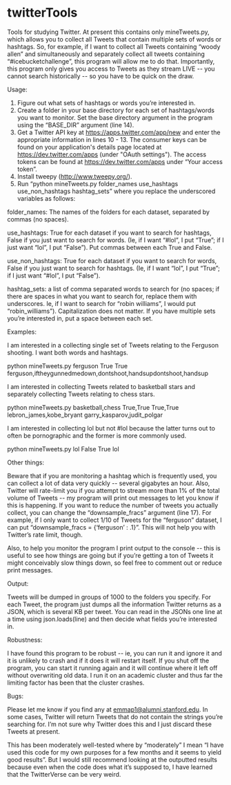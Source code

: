 twitterTools
============

Tools for studying Twitter. At present this contains only mineTweets.py, which allows you to collect all Tweets that contain multiple sets of words or hashtags. So, for example, if I want to collect all Tweets containing “woody allen” and simultaneously and separately collect all tweets containing “#icebucketchallenge”, this program will allow me to do that. Importantly, this program only gives you access to Tweets as they stream LIVE -- you cannot search historically -- so you have to be quick on the draw.  

Usage: 

1. Figure out what sets of hashtags or words you’re interested in. 
2. Create a folder in your base directory for each set of hashtags/words you want to monitor. Set the base directory argument in the program using the “BASE_DIR” argument (line 14). 
3. Get a Twitter API key at https://apps.twitter.com/app/new and enter the appropriate information in lines 10 - 13. The consumer keys can be found on your application's details page located at https://dev.twitter.com/apps (under "OAuth settings"). The access tokens can be found at https://dev.twitter.com/apps under “Your access token”. 
4. Install tweepy (http://www.tweepy.org/). 
5. Run “python mineTweets.py folder_names use_hashtags use_non_hashtags hashtag_sets”
where you replace the underscored variables as follows: 

folder_names: The names of the folders for each dataset, separated by commas (no spaces). 

use_hashtags: True for each dataset if you want to search for hashtags, False if you just want to search for words. (Ie, if I want “#lol”, I put “True”; if I just want “lol”, I put “False”). Put commas between each True and False. 

use_non_hashtags: True for each dataset if you want to search for words, False if you just want to search for hashtags.  (Ie, if I want “lol”, I put “True”; if I just want “#lol”, I put “False”). 

hashtag_sets: a list of comma separated words to search for (no spaces; if there are spaces in what you want to search for, replace them with underscores. Ie, if I want to search for “robin williams”, I would put “robin_williams”). Capitalization does not matter. If you have multiple sets you’re interested in, put a space between each set. 

Examples: 

I am interested in a collecting single set of Tweets relating to the Ferguson shooting. I want both words and hashtags. 

python mineTweets.py ferguson True True
ferguson,iftheygunnedmedown,dontshoot,handsupdontshoot,handsup

I am interested in collecting Tweets related to basketball stars and separately collecting Tweets relating to chess stars. 

python mineTweets.py basketball,chess True,True True,True
lebron_james,kobe_bryant garry_kasparov,judit_polgar

I am interested in collecting lol but not #lol because the latter turns out to often be pornographic and the former is more commonly used. 

python mineTweets.py lol False True lol

Other things: 

Beware that if you are monitoring a hashtag which is frequently used, you can collect a lot of data very quickly -- several gigabytes an hour. Also, Twitter will rate-limit you if you attempt to stream more than 1% of the total volume of Tweets -- my program will print out messages to let you know if this is happening. If you want to reduce the number of tweets you actually collect, you can change the “downsample_fracs” argument (line 17). For example, if I only want to collect 1/10 of Tweets for the “ferguson” dataset, I can put “downsample_fracs = {‘ferguson’ : .1}”. This will not help you with Twitter’s rate limit, though. 

Also, to help you monitor the program I print output to the console -- this is useful to see how things are going but if you’re getting a ton of Tweets it might conceivably slow things down, so feel free to comment out or reduce print messages. 

Output: 

Tweets will be dumped in groups of 1000 to the folders you specify. For each Tweet, the program just dumps all the information Twitter returns as a JSON, which is several KB per tweet. You can read in the JSONs one line at a time using json.loads(line) and then decide what fields you’re interested in.

Robustness: 

I have found this program to be robust -- ie, you can run it and ignore it and it is unlikely to crash and if it does it will restart itself. If you shut off the program, you can start it running again and it will continue where it left off without overwriting old data. I run it on an academic cluster and thus far the limiting factor has been that the cluster crashes. 

Bugs: 

Please let me know if you find any at emmap1@alumni.stanford.edu. In some cases, Twitter will return Tweets that do not contain the strings you’re searching for. I’m not sure why Twitter does this and I just discard these Tweets at present. 

This has been moderately well-tested where by “moderately” I mean “I have used this code for my own purposes for a few months and it seems to yield good results”. But I would still recommend looking at the outputted results because even when the code does what it’s supposed to, I have learned that the TwitterVerse can be very weird. 


